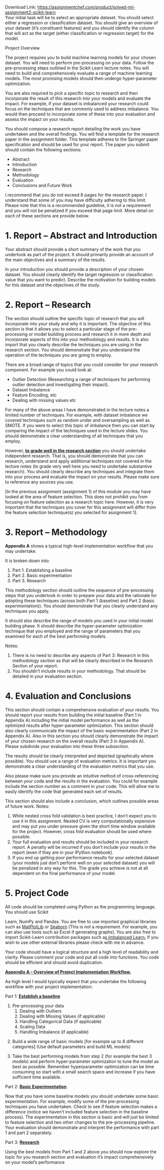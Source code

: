 Download Link: https://assignmentchef.com/product/solved-ml-assignment2-scikit-learn
<br>
Your initial task will be to select an appropriate dataset. You should select either a regression or classification dataset. You should give an overview of your dataset (it’s constituent features) and you should identify the column that will act as the target (either classification or regression target) for the model.

<strong> </strong>Project Overview

The project requires you to build machine learning models for your chosen dataset. You will need to perform pre-processing on your data. Follow the pre-processing steps outlined in the Scikit Learn lecture notes. You will need to build and comprehensively evaluate a range of machine learning models. The most promising models should then undergo hyper-parameter optimization.

You are also required to pick a specific topic to research and then incorporate the result of this research into your models and evaluate the impact. For example, if your dataset is imbalanced your research could focus on the techniques that are commonly used to address imbalance. You would then proceed to incorporate some of these into your evaluation and assess the impact on your results.

You should compose a research report detailing the work you have undertaken and the overall findings. You will find a template for the research paper in the assignment folder. This template adheres to the Springer paper specification and should be used for your report. The paper you submit should contain the following sections:

<ul>

 <li>Abstract</li>

 <li>Introduction</li>

 <li>Research</li>

 <li>Methodology</li>

 <li>Evaluation</li>

 <li>Conclusions and Future Work</li>

</ul>




I recommend that you do not exceed 8 pages for the research paper. I understand that some of you may have difficulty adhering to this limit. Please note that this is a recommended guideline, it is not a requirement and you will not be penalized if you exceed that page limit. More detail on each of these sections are provide below.

<strong> </strong>

<h1>1.      Report – Abstract and Introduction</h1>

Your abstract should provide a short summary of the work that you undertook as part of the project. It should primarily provide an account of the main objectives and a summary of the results.

In your introduction you should provide a description of your chosen dataset. You should clearly identify the target regression or classification value that you want to predict. Describe the motivation for building models for this dataset and the objectives of the study.




<h1>2.      Report – Research</h1>

The section should outline the specific topic of research that you will incorporate into your study and why it is important. The objective of this section is that it allows you to select a particular stage of the pre-processing or model building process and research it in more depth and incorporate aspects of this into your methodology and results.  It is also import that you clearly describe the techniques you are using in the research section. You should demonstrate that you understand the operation of the techniques you are going to employ.




There are a broad range of topics that you could consider for your research component. For example you could look at:

<ul>

 <li>Outlier Detection (Researching a range of techniques for performing outlier detection and investigating their impact).</li>

 <li>Dataset Imbalance</li>

 <li>Feature Encoding, etc</li>

 <li>Dealing with missing values etc</li>

</ul>

For many of the above areas I have demonstrated in the lecture notes a limited number of techniques. For example, with dataset imbalance we covered techniques such as random under and oversampling as well as SMOTE. If you were to select this topic of imbalance then you can start by comparing the impact of the techniques used in the lecture slides. You should demonstrate a clear understanding of all techniques that you employ.

However, <strong><u>to grade well in the research section</u></strong> you should undertake independent research. That is, you should demonstrate that you can research, understand and apply additional techniques not covered in the lecture notes (to grade very well here you need to undertake substantive research). You should clearly describe any techniques and integrate them into your process and evaluate the impact on your results. Please make sure to reference any sources you use.

[In the previous assignment (assignment 1) of this module you may have looked at the area of feature selection. This does not prohibit you from focusing on feature selection as a research topic here. However, it is very important that the techniques you cover for this assignment will differ from the feature selection technique(s) you selected for assignment 1].




<h1>3.      Report – Methodology</h1>

<strong> </strong>

<strong>Appendix A</strong> shows a typical high-level implementation workflow that you may undertake.

It is broken down into:

<ol>

 <li>Part 1. Establishing a baseline</li>

 <li>Part 2. Basic experimentation</li>

 <li>Part 3. Research</li>

</ol>

This methodology section should outline the sequence of pre-processing steps that you undertook in order to prepare your data and the rationale for adopting these techniques (across both Part 1 (baseline) and Part 2 (basic experimentation)). You should demonstrate that you clearly understand any techniques you apply.

It should also describe the range of models you used in your initial model building phase. It should describe the hyper-parameter optimization technique that you employed and the range of parameters that you examined for each of the best performing models.




Notes:

<ol>

 <li>There is no need to describe any aspects of Part 3: Research in this methodology section as that will be clearly described in the Research Section of your report.</li>

 <li>You shouldn’t include results in your methodology. That should be detailed in your evaluation section.</li>

</ol>




<h1>4.      Evaluation and Conclusions</h1>

This section should contain a comprehensive evaluation of your results. You should report your results from building the initial baseline (Part 1 in Appendix A) including the initial model performance as well as the optimized results after hyper-parameter optimization. This section should also clearly communicate the impact of the basic experimentation (Part 2 in Appendix A). Also in this section you should clearly demonstrate the impact of your chosen research on the overall results (Part 3 in Appendix A). Please subdivide your evaluation into these three subsection.

The results should be clearly interpreted and depicted (graphically where possible). You should use a range of evaluation metrics. It is important you demonstrate a clear understanding of the evaluation metrics that you use.

Also please make sure you provide an intuitive method of cross-referencing between your code and the results in the evaluation. You could for example include the section number as a comment in your code. This will allow me to easily identify the code that generated each set of results.

This section should also include a conclusion, which outlines possible areas of future work.   Notes:

<ol>

 <li>While nested cross fold validation is best practice, I don’t expect you to use it in this assignment. Nested CV is very computationally expensive and may put you under pressure given the short time window available for the project. However, cross fold evaluation should be used where possible.</li>

 <li>Your full evaluation and results should be included in your research report. A penalty will be incurred if you don’t include your results in the report (even if they are in your IPython notebook).</li>

 <li>If you end up getting poor performance results for your selected dataset (your models just don’t perform well on your selected dataset) you will be penalized in any way for this. The grade you achieve is not at all dependent on the final performance of your model.</li>

</ol>




<h1>5.      Project Code</h1>

<strong> </strong>

All code should be completed using Python as the programming language. You should use Scikit

Learn, NumPy and Pandas. You are free to use imported graphical libraries such as <a href="https://matplotlib.org/">MatPlotLib</a> or <a href="https://seaborn.pydata.org/">Seaborn</a> (This is not a requirement. For example, you can also use tools such as Excel if generating graphs).  You are also free to import Scikit-Learn contribution packages such a<a href="https://imbalanced-learn.readthedocs.io/en/stable/">s </a><a href="https://imbalanced-learn.readthedocs.io/en/stable/">Imbalanced Learn</a><a href="https://imbalanced-learn.readthedocs.io/en/stable/">.</a> If you wish to use other external libraries please check with me in advance.

Your code should have a logical structure and a high level of readability and clarity. Please comment your code and put all code into functions. You code should be efficient and should avoid duplication.

<strong><u>Appendix A – Overview of Project Implementation Workflow.</u></strong><strong> </strong>

Aa high level I would typically expect that you undertake the following workflow with your project implementation:

Part 1: <strong><u>Establish a baseline</u></strong>

<ol>

 <li>Pre-processing your data

  <ol>

   <li>Dealing with Outliers</li>

   <li>Dealing with Missing Values (if applicable)</li>

   <li>Handling Categorical Data (if applicable)</li>

   <li>Scaling Data</li>

   <li>Handling Imbalance (if applicable)</li>

  </ol></li>

</ol>




<ol start="2">

 <li>Build a wide range of basic models [for example up to 8 different categories] (Use default parameters and build ML models)</li>

</ol>




<ol start="3">

 <li>Take the best performing models from step 2 (for example the best 3 models) and perform hyper-parameter optimization to tune the model as best as possible. Remember hyperparameter optimization can be time consuming so start with a small search space and increase if you have sufficient time available.</li>

</ol>

Part 2: <strong><u>Basic Experimentation</u> </strong>

Now that you have some baseline models you should undertake some basic experimentation. For example, modify some of the pre-processing techniques you have undertaken. Check to see if feature selection makes a difference (notice we haven’t included feature selection in the baseline process). The experimentation in this section is basic and will just be limited to feature selection and two other changes to the pre-processing pipeline. Your evaluation should demonstrate and interpret the performance with part 1 and part 2 separately.




Part 3: <strong><u>Research</u></strong>

Using the best models from Part 1 and 2 above you should now explore the topic for you research section and evaluation it’s impact comprehensively on your model’s performance